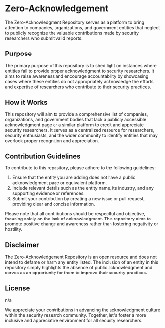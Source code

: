 # Zero-Acknowledgement

The  Zero-Acknowledgment Repository serves as a platform to bring attention to companies, organizations, and government entities that neglect to publicly recognize the valuable contributions made by security researchers who submit valid reports. 

## Purpose
The primary purpose of this repository is to shed light on instances where entities fail to provide proper acknowledgment to security researchers. It aims to raise awareness and encourage accountability by showcasing cases where these entities do not appropriately acknowledge the efforts and expertise of researchers who contribute to their security practices.

## How it Works
This repository will aim to provide a comprehensive list of companies, organizations, and government bodies that lack a publicly accessible acknowledgment page or a similar platform to credit and appreciate security researchers. It serves as a centralized resource for researchers, security enthusiasts, and the wider community to identify entities that may overlook proper recognition and appreciation.

## Contribution Guidelines
To contribute to this repository, please adhere to the following guidelines:

1. Ensure that the entity you are adding does not have a public acknowledgment page or equivalent platform.
2. Include relevant details such as the entity name, its industry, and any supporting evidence or references.
3. Submit your contribution by creating a new issue or pull request, providing clear and concise information.

Please note that all contributions should be respectful and objective, focusing solely on the lack of acknowledgment. This repository aims to promote positive change and awareness rather than fostering negativity or hostility.

## Disclaimer
The Zero-Acknowledgement Repository is an open resource and does not intend to defame or harm any entity listed. The inclusion of an entity in this repository simply highlights the absence of public acknowledgment and serves as an opportunity for them to improve their security practices.

## License
n/a

We appreciate your contributions in advancing the acknowledgment culture within the security research community. Together, let's foster a more inclusive and appreciative environment for all security researchers.
